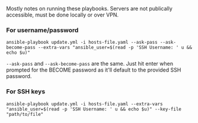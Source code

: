 Mostly notes on running these playbooks. Servers are not publically accessible, must be done locally or over VPN.

### For username/password
```
ansible-playbook update.yml -i hosts-file.yaml --ask-pass --ask-become-pass --extra-vars "ansible_user=$(read -p 'SSH Username: ' u && echo $u)"
```
`--ask-pass` and `--ask-become-pass` are the same. Just hit enter when prompted for the BECOME password as it'll default to the provided SSH password.

### For SSH keys
```
ansible-playbook update.yml -i hosts-file.yaml --extra-vars "ansible_user=$(read -p 'SSH Username: ' u && echo $u)" --key-file "path/to/file"
```
